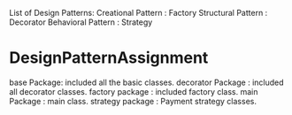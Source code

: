 List of Design Patterns:
Creational Pattern : Factory 
Structural Pattern : Decorator
Behavioral Pattern : Strategy 


# DesignPatternAssignment

base Package: included all the basic classes.
decorator Package : included all decorator classes.
factory package :	included factory class.
main Package : main class.
strategy package : Payment strategy classes.
